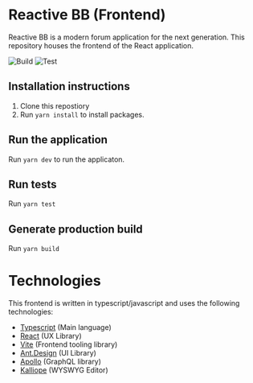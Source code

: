 # Reactive BB (Frontend)

Reactive BB is a modern forum application for the next generation.
This repository houses the frontend of the React application.

![Build](https://img.shields.io/github/actions/workflow/status/fdemian/reactive-bb-frontend/.github/workflows/build.yml)
![Test](https://img.shields.io/github/actions/workflow/status/fdemian/reactive-bb-frontend/.github/workflows/test.yml)


## Installation instructions

1. Clone this repostiory
2. Run `yarn install` to install packages.

## Run the application

Run `yarn dev` to run the applicaton.

## Run tests

Run `yarn test`

## Generate production build

Run `yarn build`

# Technologies

This frontend is written in typescript/javascript and uses the following technologies:

- [Typescript](https://www.typescriptlang.org/) (Main language)
- [React](https://react.dev/) (UX Library)
- [Vite](https://vitejs.dev/) (Frontend tooling library)
- [Ant.Design](https://ant.design/) (UI Library)
- [Apollo](https://www.apollographql.com/) (GraphQL library)
- [Kalliope](https://github.com/fdemian/kalliope) (WYSWYG Editor)
